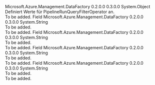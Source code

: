 <Type Name="PipelineRunQueryFilterOperator" FullName="Microsoft.Azure.Management.DataFactory.Models.PipelineRunQueryFilterOperator">
  <TypeSignature Language="C#" Value="public static class PipelineRunQueryFilterOperator" />
  <TypeSignature Language="ILAsm" Value=".class public auto ansi abstract sealed beforefieldinit PipelineRunQueryFilterOperator extends System.Object" />
  <TypeSignature Language="DocId" Value="T:Microsoft.Azure.Management.DataFactory.Models.PipelineRunQueryFilterOperator" />
  <TypeSignature Language="VB.NET" Value="Public Class PipelineRunQueryFilterOperator" />
  <TypeSignature Language="F#" Value="type PipelineRunQueryFilterOperator = class" />
  <AssemblyInfo>
    <AssemblyName>Microsoft.Azure.Management.DataFactory</AssemblyName>
    <AssemblyVersion>0.2.0.0</AssemblyVersion>
    <AssemblyVersion>0.3.0.0</AssemblyVersion>
  </AssemblyInfo>
  <Base>
    <BaseTypeName>System.Object</BaseTypeName>
  </Base>
  <Interfaces />
  <Docs>
    <summary>
            Definiert Werte für PipelineRunQueryFilterOperator an.
            </summary>
    <remarks>To be added.</remarks>
  </Docs>
  <Members>
    <Member MemberName="Equals">
      <MemberSignature Language="C#" Value="public const string Equals;" />
      <MemberSignature Language="ILAsm" Value=".field public static literal string Equals" />
      <MemberSignature Language="DocId" Value="F:Microsoft.Azure.Management.DataFactory.Models.PipelineRunQueryFilterOperator.Equals" />
      <MemberSignature Language="VB.NET" Value="Public Const Equals As String " />
      <MemberSignature Language="F#" Value="val mutable Equals : string" Usage="Microsoft.Azure.Management.DataFactory.Models.PipelineRunQueryFilterOperator.Equals" />
      <MemberType>Field</MemberType>
      <AssemblyInfo>
        <AssemblyName>Microsoft.Azure.Management.DataFactory</AssemblyName>
        <AssemblyVersion>0.2.0.0</AssemblyVersion>
        <AssemblyVersion>0.3.0.0</AssemblyVersion>
      </AssemblyInfo>
      <ReturnValue>
        <ReturnType>System.String</ReturnType>
      </ReturnValue>
      <Docs>
        <summary>To be added.</summary>
        <remarks>To be added.</remarks>
      </Docs>
    </Member>
    <Member MemberName="In">
      <MemberSignature Language="C#" Value="public const string In;" />
      <MemberSignature Language="ILAsm" Value=".field public static literal string In" />
      <MemberSignature Language="DocId" Value="F:Microsoft.Azure.Management.DataFactory.Models.PipelineRunQueryFilterOperator.In" />
      <MemberSignature Language="VB.NET" Value="Public Const In As String " />
      <MemberSignature Language="F#" Value="val mutable In : string" Usage="Microsoft.Azure.Management.DataFactory.Models.PipelineRunQueryFilterOperator.In" />
      <MemberType>Field</MemberType>
      <AssemblyInfo>
        <AssemblyName>Microsoft.Azure.Management.DataFactory</AssemblyName>
        <AssemblyVersion>0.2.0.0</AssemblyVersion>
        <AssemblyVersion>0.3.0.0</AssemblyVersion>
      </AssemblyInfo>
      <ReturnValue>
        <ReturnType>System.String</ReturnType>
      </ReturnValue>
      <Docs>
        <summary>To be added.</summary>
        <remarks>To be added.</remarks>
      </Docs>
    </Member>
    <Member MemberName="NotEquals">
      <MemberSignature Language="C#" Value="public const string NotEquals;" />
      <MemberSignature Language="ILAsm" Value=".field public static literal string NotEquals" />
      <MemberSignature Language="DocId" Value="F:Microsoft.Azure.Management.DataFactory.Models.PipelineRunQueryFilterOperator.NotEquals" />
      <MemberSignature Language="VB.NET" Value="Public Const NotEquals As String " />
      <MemberSignature Language="F#" Value="val mutable NotEquals : string" Usage="Microsoft.Azure.Management.DataFactory.Models.PipelineRunQueryFilterOperator.NotEquals" />
      <MemberType>Field</MemberType>
      <AssemblyInfo>
        <AssemblyName>Microsoft.Azure.Management.DataFactory</AssemblyName>
        <AssemblyVersion>0.2.0.0</AssemblyVersion>
        <AssemblyVersion>0.3.0.0</AssemblyVersion>
      </AssemblyInfo>
      <ReturnValue>
        <ReturnType>System.String</ReturnType>
      </ReturnValue>
      <Docs>
        <summary>To be added.</summary>
        <remarks>To be added.</remarks>
      </Docs>
    </Member>
    <Member MemberName="NotIn">
      <MemberSignature Language="C#" Value="public const string NotIn;" />
      <MemberSignature Language="ILAsm" Value=".field public static literal string NotIn" />
      <MemberSignature Language="DocId" Value="F:Microsoft.Azure.Management.DataFactory.Models.PipelineRunQueryFilterOperator.NotIn" />
      <MemberSignature Language="VB.NET" Value="Public Const NotIn As String " />
      <MemberSignature Language="F#" Value="val mutable NotIn : string" Usage="Microsoft.Azure.Management.DataFactory.Models.PipelineRunQueryFilterOperator.NotIn" />
      <MemberType>Field</MemberType>
      <AssemblyInfo>
        <AssemblyName>Microsoft.Azure.Management.DataFactory</AssemblyName>
        <AssemblyVersion>0.2.0.0</AssemblyVersion>
        <AssemblyVersion>0.3.0.0</AssemblyVersion>
      </AssemblyInfo>
      <ReturnValue>
        <ReturnType>System.String</ReturnType>
      </ReturnValue>
      <Docs>
        <summary>To be added.</summary>
        <remarks>To be added.</remarks>
      </Docs>
    </Member>
  </Members>
</Type>